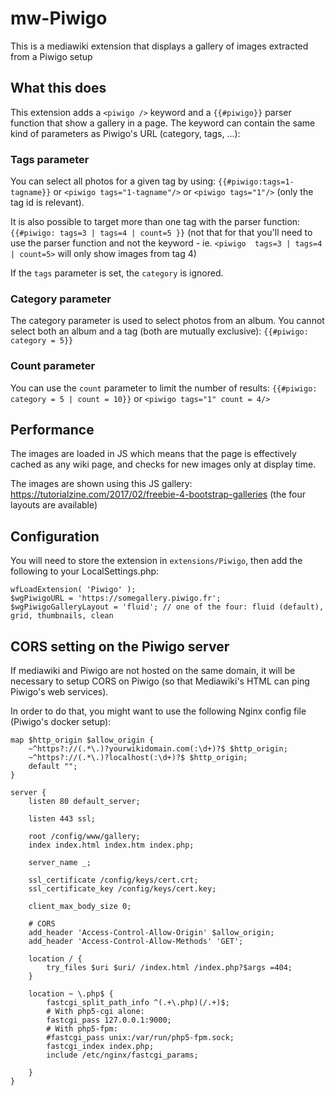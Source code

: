 # mw-Piwigo
This is a mediawiki extension that displays a gallery of images extracted from a Piwigo setup

## What this does

This extension adds a ```<piwigo />``` keyword and a ```{{#piwigo}}``` parser function that show a gallery in a page. The keyword can contain the same kind of parameters as Piwigo's URL (category, tags, ...):

### Tags parameter ###
You can select all photos for a given tag by using: ```{{#piwigo:tags=1-tagname}}``` or ```<piwigo tags="1-tagname"/>```  or ```<piwigo tags="1"/>``` (only the tag id is relevant).

It is also possible to target more than one tag with the parser function: ```{{#piwigo: tags=3 | tags=4 | count=5 }}``` (not that for that you'll need to use the parser function and not the keyword - ie. ```<piwigo  tags=3 | tags=4 | count=5>``` will only show images from tag 4)

If the ```tags``` parameter is set, the ```category``` is ignored.

### Category parameter ###
The category parameter is used to select photos from an album. You cannot select both an album and a tag (both are mutually exclusive): ```{{#piwigo: category = 5}}```

### Count parameter ###
You can use the ```count``` parameter to limit the number of results: ```{{#piwigo: category = 5 | count = 10}}```  or ```<piwigo tags="1" count = 4/>```

## Performance ##
The images are loaded in JS which means that the page is effectively cached as any wiki page, and checks for new images only at display time.

The images are shown using this JS gallery: https://tutorialzine.com/2017/02/freebie-4-bootstrap-galleries (the four layouts are available)

## Configuration

You will need to store the extension in ```extensions/Piwigo```, then add the following to your LocalSettings.php:

```
wfLoadExtension( 'Piwigo' );
$wgPiwigoURL = 'https://somegallery.piwigo.fr';
$wgPiwigoGalleryLayout = 'fluid'; // one of the four: fluid (default), grid, thumbnails, clean
```

## CORS setting on the Piwigo server ##

If mediawiki and Piwigo are not hosted on the same domain, it will be necessary to setup CORS on Piwigo (so that Mediawiki's HTML can ping Piwigo's web services).

In order to do that, you might want to use the following Nginx config file (Piwigo's docker setup):

```
map $http_origin $allow_origin {
    ~^https?://(.*\.)?yourwikidomain.com(:\d+)?$ $http_origin;
    ~^https?://(.*\.)?localhost(:\d+)?$ $http_origin;
    default "";
}

server {
	listen 80 default_server;

	listen 443 ssl;

	root /config/www/gallery;
	index index.html index.htm index.php;

	server_name _;

	ssl_certificate /config/keys/cert.crt;
	ssl_certificate_key /config/keys/cert.key;

	client_max_body_size 0;

	# CORS
    add_header 'Access-Control-Allow-Origin' $allow_origin;
	add_header 'Access-Control-Allow-Methods' 'GET';

	location / {
		try_files $uri $uri/ /index.html /index.php?$args =404;
	}

	location ~ \.php$ {
		fastcgi_split_path_info ^(.+\.php)(/.+)$;
		# With php5-cgi alone:
		fastcgi_pass 127.0.0.1:9000;
		# With php5-fpm:
		#fastcgi_pass unix:/var/run/php5-fpm.sock;
		fastcgi_index index.php;
		include /etc/nginx/fastcgi_params;

	}
}
```
